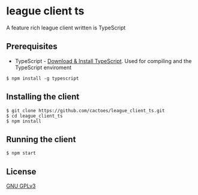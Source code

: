# league client ts
A feature rich league client written is TypeScript

## Prerequisites
- TypeScript - [Download & Install TypeScript](https://www.typescriptlang.org/download). Used for compiling and the TypeScript enviroment
```
$ npm install -g typescript
```

## Installing the client
```
$ git clone https://github.com/cactoes/league_client_ts.git
$ cd league_client_ts
$ npm install
```

## Running the client
```
$ npm start
```

## License
[GNU GPLv3](LICENSE)
